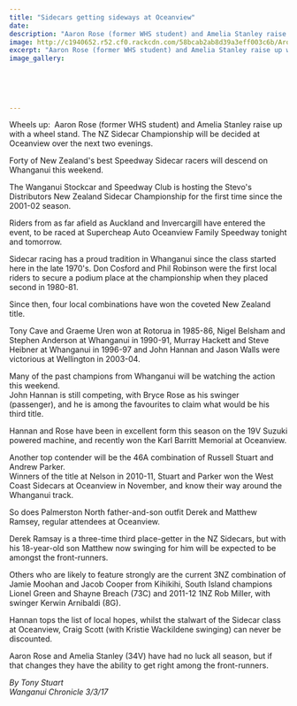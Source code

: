 ```yaml
---
title: "Sidecars getting sideways at Oceanview"
date: 
description: "Aaron Rose (former WHS student) and Amelia Stanley raise up with a wheel stand. The NZ Sidecar Championship will be decided at Oceanview over the next two evenings..."
image: http://c1940652.r52.cf0.rackcdn.com/58bcab2ab8d39a3eff003c6b/Aron-Rose-ex-NZ-Sidecar-champs-chron-3-March-2017.jpg
excerpt: "Aaron Rose (former WHS student) and Amelia Stanley raise up with a wheel stand. The NZ Sidecar Championship will be decided at Oceanview over the next two evenings."
image_gallery:
    
    
    
    
    
---
```


<p><span>Wheels up: &nbsp;Aaron Rose (f<span>ormer WHS student)</span> and Amelia Stanley raise up with a wheel stand. The NZ Sidecar Championship will be decided at Oceanview over the next two evenings.</span></p>
<p>Forty of New Zealand's best Speedway Sidecar racers will descend on Whanganui this weekend.</p>
<p>The Wanganui Stockcar and Speedway Club is hosting the Stevo's Distributors New Zealand Sidecar Championship for the first time since the 2001-02 season.</p>
<p>Riders from as far afield as Auckland and Invercargill have entered the event, to be raced at Supercheap Auto Oceanview Family Speedway tonight and tomorrow.</p>
<p>Sidecar racing has a proud tradition in Whanganui since the class started here in the late 1970's. Don Cosford and Phil Robinson were the first local riders to secure a podium place at the championship when they placed second in 1980-81.</p>
<p>Since then, four local combinations have won the coveted New Zealand title.</p>
<p>Tony Cave and Graeme Uren won at Rotorua in 1985-86, Nigel Belsham and Stephen Anderson at Whanganui in 1990-91, Murray Hackett and Steve Heibner at Whanganui in 1996-97 and John Hannan and Jason Walls were victorious at Wellington in 2003-04.</p>
<p>Many of the past champions from Whanganui will be watching the action this weekend.<br />John Hannan is still competing, with Bryce Rose as his swinger (passenger), and he is among the favourites to claim what would be his third title.</p>
<p>Hannan and Rose have been in excellent form this season on the 19V Suzuki powered machine, and recently won the Karl Barritt Memorial at Oceanview.</p>
<p>Another top contender will be the 46A combination of Russell Stuart and Andrew Parker.<br />Winners of the title at Nelson in 2010-11, Stuart and Parker won the West Coast Sidecars at Oceanview in November, and know their way around the Whanganui track.</p>
<p>So does Palmerston North father-and-son outfit Derek and Matthew Ramsey, regular attendees at Oceanview.</p>
<p>Derek Ramsay is a three-time third place-getter in the NZ Sidecars, but with his 18-year-old son Matthew now swinging for him will be expected to be amongst the front-runners.</p>
<p>Others who are likely to feature strongly are the current 3NZ combination of Jamie Moohan and Jacob Cooper from Kihikihi, South Island champions Lionel Green and Shayne Breach (73C) and 2011-12 1NZ Rob Miller, with swinger Kerwin Arnibaldi (8G).</p>
<p>Hannan tops the list of local hopes, whilst the stalwart of the Sidecar class at Oceanview, Craig Scott (with Kristie Wackildene swinging) can never be discounted.</p>
<p>Aaron Rose and Amelia Stanley (34V) have had no luck all season, but if that changes they have the ability to get right among the front-runners.</p>
<p class="clear syndicator"><em>By Tony Stuart</em><br /><em>Wanganui Chronicle 3/3/17&nbsp;</em></p>

